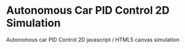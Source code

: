 # Autonomous Car PID Control 2D Simulation

Autonomous car PID Control 2D javascript / HTML5 canvas simulation
